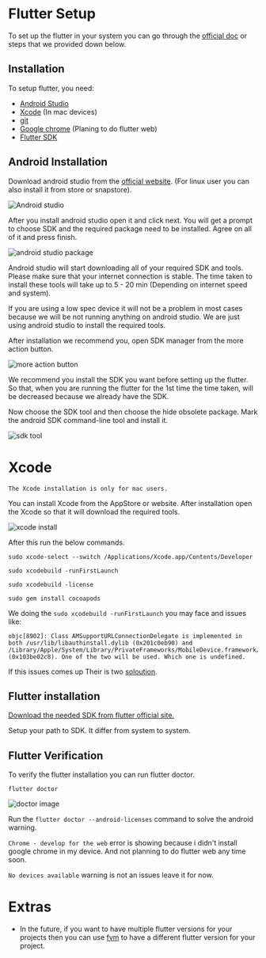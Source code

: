 # Flutter Setup

To set up the flutter in your system you can go through the [official doc](https://docs.flutter.dev/get-started/install) or steps that we provided down below. 

## Installation
To setup flutter, you need:
* [Android Studio](https://github.com/evolvingkid/flutter-workshop-1/blob/master/installation/README.md#android-installation)
* [Xcode](https://github.com/evolvingkid/flutter-workshop-1/tree/master/installation#xcode) (In mac devices) 
* [git](https://git-scm.com/)
* [Google chrome](https://www.google.com/intl/en_in/chrome/) (Planing to do flutter web)
* [Flutter SDK](https://github.com/evolvingkid/flutter-workshop-1/tree/master/installation#flutter-installation)

## Android Installation

Download android studio from the [official website](https://developer.android.com/studio). (For linux user you can also install it from store or snapstore).

![Android studio](https://github.com/evolvingkid/flutter-workshop-1/blob/master/installation/Screenshot%202022-01-27%20at%208.54.07%20PM.png)

After you install android studio open it and click next. You will get a prompt to choose SDK and the required package need to be installed. Agree on all of it and press finish. 

![android studio package](https://github.com/evolvingkid/flutter-workshop-1/blob/master/installation/Screenshot%202022-01-27%20at%208.56.59%20PM.png)

Android studio will start downloading all of your required SDK and tools. Please make sure that your internet connection is stable. The time taken to install these tools will take up to 5 - 20 min (Depending on internet speed and system).

If you are using a low spec device it will not be a problem in most cases because we will be not running anything on android studio. We are just using android studio to install the required tools.

After installation we recommend you, open SDK manager from the more action button.

![more action button](https://github.com/evolvingkid/flutter-workshop-1/blob/master/installation/Screenshot%202022-01-27%20at%209.08.33%20PM.png)

We recommend you install the SDK you want before setting up the flutter. So that, when you are running the flutter for the 1st time the time taken, will be decreased because we already have the SDK.

Now choose the SDK tool and then choose the hide obsolete package. Mark the android SDK command-line tool and install it.

![sdk tool](https://github.com/evolvingkid/flutter-workshop-1/blob/master/installation/Screenshot%202022-01-28%20at%2012.43.36%20PM.png)

# Xcode
`The Xcode installation is only for mac users.`

You can install Xcode from the AppStore or website. After installation open the Xcode so that it will download the required tools.

![xcode install](https://github.com/evolvingkid/flutter-workshop-1/blob/master/installation/Screenshot%202022-01-27%20at%209.13.28%20PM.png)

After this run the below commands.

``` 
sudo xcode-select --switch /Applications/Xcode.app/Contents/Developer

sudo xcodebuild -runFirstLaunch

sudo xcodebuild -license

sudo gem install cocoapods
```

We doing the `sudo xcodebuild -runFirstLaunch` you may face and issues like:
```
objc[8902]: Class AMSupportURLConnectionDelegate is implemented in both /usr/lib/libauthinstall.dylib (0x201c0eb90) and /Library/Apple/System/Library/PrivateFrameworks/MobileDevice.framework/Versions/A/MobileDevice (0x103be02c8). One of the two will be used. Which one is undefined.
```

If this issues comes up Their is two [soloution](https://github.com/evolvingkid/flutter-workshop-1/tree/master/installation/IOS_ISSUES#class-amsupporturlconnectiondelegate-is-implemented-issues).

## Flutter installation

[Download the needed SDK from flutter official site.](https://docs.flutter.dev/get-started/install)

Setup your path to SDK. It differ from system to system. 

## Flutter Verification

To verify the flutter installation you can run flutter doctor.

```
flutter doctor
```

![doctor image](https://github.com/evolvingkid/flutter-workshop-1/blob/master/installation/Screenshot%202022-01-28%20at%208.06.14%20PM.png)

Run the `flutter doctor --android-licenses` command to solve the android warning.

`Chrome - develop for the web` error is showing because i didn't install google chrome in my device. And not planning to do flutter web any time soon.

`No devices available` warning is not an issues leave it for now.

# Extras

* In the future, if you want to have multiple flutter versions for your projects then you can use [fvm](https://fvm.app/) to have a different flutter version for your project.
